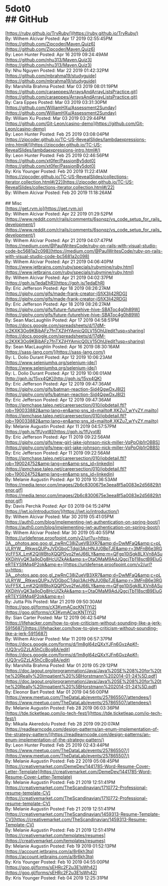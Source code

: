 # 5dot0<br/>## GitHub<br/>
[https://ruby.github.io/TryRuby/](https://ruby.github.io/TryRuby/)<br/>By: Wilhem Alcivar Posted: Apr 17 2019 02:55:45PM<br/>[https://github.com/Zipcoder/Maven.Quiz6](https://github.com/Zipcoder/Maven.Quiz6)<br/>By: Leon Hunter Posted: Apr 16 2019 09:24:49AM<br/>[https://github.com/nhu313/Maven.Quiz3](https://github.com/nhu313/Maven.Quiz3)<br/>By: Nhu Nguyen Posted: Mar 22 2019 01:42:32PM<br/>[https://github.com/mbrahma19/studyguide](https://github.com/mbrahma19/studyguide)<br/>By: Marshilla Brahma Posted: Mar 03 2019 08:01:19PM<br/>[https://github.com/caraeppes/ArraysAndArrayListsPractice.git](https://github.com/caraeppes/ArraysAndArrayListsPractice.git)<br/>By: Cara Eppes Posted: Mar 03 2019 03:31:30PM<br/>[https://github.com/WilliamHXu/Assessment2Sunday](https://github.com/WilliamHXu/Assessment2Sunday)<br/>By: William Xu Posted: Mar 03 2019 03:29:44PM<br/>[https://github.com/Git-Leon/casino-demo](https://github.com/Git-Leon/casino-demo)<br/>By: Leon Hunter Posted: Feb 25 2019 03:08:04PM<br/>[https://zipcoder.github.io/TC-US-RevealSlides/lambdaexpressions-intro.html#/](https://zipcoder.github.io/TC-US-RevealSlides/lambdaexpressions-intro.html#/)<br/>By: Leon Hunter Posted: Feb 25 2019 02:46:56PM<br/>[https://github.com/xt0fer/PassionBy5dot0](https://github.com/xt0fer/PassionBy5dot0)<br/>By: Kris Younger Posted: Feb 20 2019 11:22:41AM<br/>[https://zipcoder.github.io/TC-US-RevealSlides/collections-iterator,collection.html#/22](https://zipcoder.github.io/TC-US-RevealSlides/collections-iterator,collection.html#/22)<br/>By: Wilhem Alcivar Posted: Feb 20 2019 11:18:26AM<br/><br/>## Misc<br/>
[https://get.rvm.io](https://get.rvm.io)<br/>By: Wilhem Alcivar Posted: Apr 22 2019 01:29:52PM<br/>[https://www.reddit.com/r/rails/comments/6sonqz/vs_code_setup_for_rails_development/](https://www.reddit.com/r/rails/comments/6sonqz/vs_code_setup_for_rails_development/)<br/>By: Wilhem Alcivar Posted: Apr 21 2019 04:07:47PM<br/>[https://medium.com/@PaulWritesCode/ruby-on-rails-with-visual-studio-code-bc5681a2c098](https://medium.com/@PaulWritesCode/ruby-on-rails-with-visual-studio-code-bc5681a2c098)<br/>By: Wilhem Alcivar Posted: Apr 21 2019 04:06:40PM<br/>[https://www.jetbrains.com/ruby/specials/rubymine/ruby.html](https://www.jetbrains.com/ruby/specials/rubymine/ruby.html)<br/>By: Wilhem Alcivar Posted: Apr 21 2019 04:02:37PM<br/>[https://gph.is/1edaEhR](https://gph.is/1edaEhR)<br/>By: Eric Jefferson Posted: Apr 18 2019 08:26:27AM<br/>[https://giphy.com/gifs/made-frank-creator-jSfiX3lj42RDG](https://giphy.com/gifs/made-frank-creator-jSfiX3lj42RDG)<br/>By: Eric Jefferson Posted: Apr 18 2019 08:26:27AM<br/>[https://giphy.com/gifs/future-futurehive-hive-SBAToc4g0h89W](https://giphy.com/gifs/future-futurehive-hive-SBAToc4g0h89W)<br/>By: Sean MacLaughlin Posted: Apr 17 2019 04:58:51PM<br/>[https://docs.google.com/spreadsheets/d/17dM-ic2KXK3Oo9KBjbAFz7fnTXZjHYAmicQ0LV15OhU/edit?usp=sharing](https://docs.google.com/spreadsheets/d/17dM-ic2KXK3Oo9KBjbAFz7fnTXZjHYAmicQ0LV15OhU/edit?usp=sharing)<br/>By: Sean MacLaughlin Posted: Apr 16 2019 08:30:16AM<br/>[https://sass-lang.com/](https://sass-lang.com/)<br/>By: L. Dolio Durant Posted: Apr 12 2019 10:06:23AM<br/>[https://www.seleniumhq.org/selenium-ide/](https://www.seleniumhq.org/selenium-ide/)<br/>By: L. Dolio Durant Posted: Apr 12 2019 10:06:01AM<br/>[http://gph.is/15vx4QK](http://gph.is/15vx4QK)<br/>By: Eric Jefferson Posted: Apr 12 2019 09:47:36AM<br/>[https://giphy.com/gifs/batman-reaction-Sid4QgwDxJ8l2](https://giphy.com/gifs/batman-reaction-Sid4QgwDxJ8l2)<br/>By: Eric Jefferson Posted: Apr 12 2019 09:47:36AM<br/>[https://jpmchase.taleo.net/careersection/010/jobdetail.ftl?job=190033882&amp;lang=en&amp;sns_id=mailto#.XKZu7_wYyZY.mailto](https://jpmchase.taleo.net/careersection/010/jobdetail.ftl?job=190033882&amp;lang=en&amp;sns_id=mailto#.XKZu7_wYyZY.mailto)<br/>By: Melanie Augustin Posted: Apr 11 2019 04:57:57PM<br/>[https://gph.is/1fUyxt8](https://gph.is/1fUyxt8)<br/>By: Eric Jefferson Posted: Apr 11 2019 09:22:56AM<br/>[https://giphy.com/gifs/new-girl-jake-johnson-nick-miller-VqPpOjb1rOBBS](https://giphy.com/gifs/new-girl-jake-johnson-nick-miller-VqPpOjb1rOBBS)<br/>By: Eric Jefferson Posted: Apr 11 2019 09:22:56AM<br/>[https://jpmchase.taleo.net/careersection/010/jobdetail.ftl?job=190024752&amp;lang=en&amp;sns_id=linkedin](https://jpmchase.taleo.net/careersection/010/jobdetail.ftl?job=190024752&amp;lang=en&amp;sns_id=linkedin)<br/>By: Melanie Augustin Posted: Apr 10 2019 10:36:53AM<br/>[https://media.tenor.com/images/2b6c8300675e3eea8f5a0083e2d56829/tenor.gif](https://media.tenor.com/images/2b6c8300675e3eea8f5a0083e2d56829/tenor.gif)<br/>By: Davis Perchik Posted: Apr 03 2019 04:15:24PM<br/>[https://jwt.io/introduction/](https://jwt.io/introduction/)<br/>By: Wilhem Alcivar Posted: Mar 30 2019 05:41:05PM<br/>[https://auth0.com/blog/implementing-jwt-authentication-on-spring-boot/](https://auth0.com/blog/implementing-jwt-authentication-on-spring-boot/)<br/>By: Wilhem Alcivar Posted: Mar 30 2019 05:40:55PM<br/>[https://urldefense.proofpoint.com/v2/url?u=https-3A__photos.app.goo.gl_zwRnC38jZueVB3XR7&amp;d=DwMFaQ&amp;c=pLULRYW__RtkwsQUPxJVDGboCTdgji3AcHNJU0BpTJE&amp;r=3MFnB6e3RGVcFF5X_LmK2QiWBtoXQQPDvo2fwlJ66LY&amp;m=QFgp10iSgk8LXVn8ASuXKDihVyQK3a9oDg8HcUIZkAk&amp;s=OtaOMaM9AdJQgcjTb118sctB9EluGeRTEYS9Mq4P2ok&amp;e=](https://urldefense.proofpoint.com/v2/url?u=https-3A__photos.app.goo.gl_zwRnC38jZueVB3XR7&amp;d=DwMFaQ&amp;c=pLULRYW__RtkwsQUPxJVDGboCTdgji3AcHNJU0BpTJE&amp;r=3MFnB6e3RGVcFF5X_LmK2QiWBtoXQQPDvo2fwlJ66LY&amp;m=QFgp10iSgk8LXVn8ASuXKDihVyQK3a9oDg8HcUIZkAk&amp;s=OtaOMaM9AdJQgcjTb118sctB9EluGeRTEYS9Mq4P2ok&amp;e=)<br/>By: Jutta Pils Posted: Mar 21 2019 09:50:30AM<br/>[https://goo.gl/forms/cX3KymACqcKNTlYi2](https://goo.gl/forms/cX3KymACqcKNTlYi2)<br/>By: Sian Carter Posted: Mar 12 2019 06:42:54PM<br/>[https://lifehacker.com/how-to-give-criticism-without-sounding-like-a-jerk-5915687](https://lifehacker.com/how-to-give-criticism-without-sounding-like-a-jerk-5915687)<br/>By: Wilhem Alcivar Posted: Mar 11 2019 06:57:37PM<br/>[https://docs.google.com/forms/d/1m8gI64zQXxYJFn6GvzApKf-rUQ3rvGZzLA5hCcBcg8A/edit](https://docs.google.com/forms/d/1m8gI64zQXxYJFn6GvzApKf-rUQ3rvGZzLA5hCcBcg8A/edit)<br/>By: Marshilla Brahma Posted: Mar 01 2019 05:29:12PM<br/>[https://doc.lagout.org/programmation/Java/Java%20SE%208%20for%20the%20Really%20Impatient%20%5BHorstmann%202014-01-24%5D.pdf](https://doc.lagout.org/programmation/Java/Java%20SE%208%20for%20the%20Really%20Impatient%20%5BHorstmann%202014-01-24%5D.pdf)<br/>By: Eleonor Bart Posted: Mar 01 2019 04:56:00PM<br/>[https://www.meetup.com/TheDataLab/events/257865507/attendees/](https://www.meetup.com/TheDataLab/events/257865507/attendees/)<br/>By: Melanie Augustin Posted: Feb 28 2019 06:03:36PM<br/>[https://tde.ticketleap.com/io-tech-fest/](https://tde.ticketleap.com/io-tech-fest/)<br/>By: Mikaila Akeredolu Posted: Feb 28 2019 09:20:07AM<br/>[https://readlearncode.com/design-patterns/an-enum-implementation-of-the-strategy-pattern/](https://readlearncode.com/design-patterns/an-enum-implementation-of-the-strategy-pattern/)<br/>By: Leon Hunter Posted: Feb 25 2019 02:43:44PM<br/>[https://www.meetup.com/TheDataLab/events/257865507/](https://www.meetup.com/TheDataLab/events/257865507/)<br/>By: Melanie Augustin Posted: Feb 22 2019 05:08:45PM<br/>[https://creativemarket.com/DemeDev/1441785-Word-Resume-Cover-Letter-Template](https://creativemarket.com/DemeDev/1441785-Word-Resume-Cover-Letter-Template)<br/>By: Melanie Augustin Posted: Feb 21 2019 12:51:41PM<br/>[https://creativemarket.com/TheScandinavian/1710772-Professional-resume-template-CV](https://creativemarket.com/TheScandinavian/1710772-Professional-resume-template-CV)<br/>By: Melanie Augustin Posted: Feb 21 2019 12:51:41PM<br/>[https://creativemarket.com/TheScandinavian/1459313-Resume-Template-CV](https://creativemarket.com/TheScandinavian/1459313-Resume-Template-CV)<br/>By: Melanie Augustin Posted: Feb 21 2019 12:51:41PM<br/>[https://creativemarket.com/templates/resumes](https://creativemarket.com/templates/resumes)<br/>By: Melanie Augustin Posted: Feb 19 2019 01:52:13PM<br/>[https://account.jetbrains.com/a/8r6kh3tq](https://account.jetbrains.com/a/8r6kh3tq)<br/>By: Kris Younger Posted: Feb 10 2019 04:55:00PM<br/>[https://goo.gl/forms/sEHRc2F2u3E1sWh42](https://goo.gl/forms/sEHRc2F2u3E1sWh42)<br/>By: Kris Younger Posted: Feb 04 2019 12:25:31PM<br/>